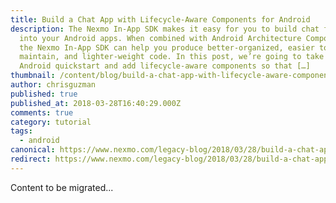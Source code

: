 ```yaml
---
title: Build a Chat App with Lifecycle-Aware Components for Android
description: The Nexmo In-App SDK makes it easy for you to build chat features
  into your Android apps. When combined with Android Architecture Components,
  the Nexmo In-App SDK can help you produce better-organized, easier to
  maintain, and lighter-weight code. In this post, we’re going to take our first
  Android quickstart and add lifecycle-aware components so that […]
thumbnail: /content/blog/build-a-chat-app-with-lifecycle-aware-components-for-android-dr/29681523_10214313232718463_78717085_o.jpg
author: chrisguzman
published: true
published_at: 2018-03-28T16:40:29.000Z
comments: true
category: tutorial
tags:
  - android
canonical: https://www.nexmo.com/legacy-blog/2018/03/28/build-a-chat-app-with-lifecycle-aware-components-for-android-dr
redirect: https://www.nexmo.com/legacy-blog/2018/03/28/build-a-chat-app-with-lifecycle-aware-components-for-android-dr
---
```


Content to be migrated...

